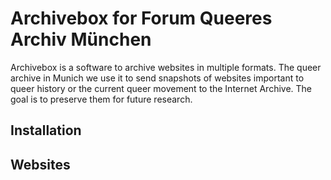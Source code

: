 # Archivebox for Forum Queeres Archiv München

Archivebox is a software to archive websites in multiple formats. 
The queer archive in Munich we use it to send snapshots of websites important to queer history or the current queer movement to the Internet Archive. 
The goal is to preserve them for future research.

## Installation



## Websites

